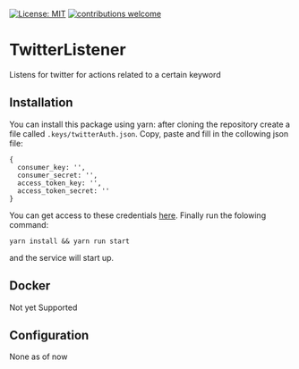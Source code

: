 [![License: MIT](https://img.shields.io/badge/License-MIT-yellow.svg)](https://opensource.org/licenses/MIT) [![contributions welcome](https://img.shields.io/badge/contributions-welcome-brightgreen.svg?style=flat)](https://github.com/dwyl/esta/issues)
# TwitterListener

Listens for twitter for actions related to a certain keyword

## Installation

You can install this package using yarn: after cloning the repository create a file called `.keys/twitterAuth.json`. Copy, paste and fill in the collowing json file:
```
{
  consumer_key: '',
  consumer_secret: '',
  access_token_key: '',
  access_token_secret: ''
}
```
You can get access to these credentials [here](https://apps.twitter.com/).
Finally run the folowing command:

`yarn install && yarn run start`


and the service will start up.

## Docker

Not yet Supported


## Configuration

None as of now

